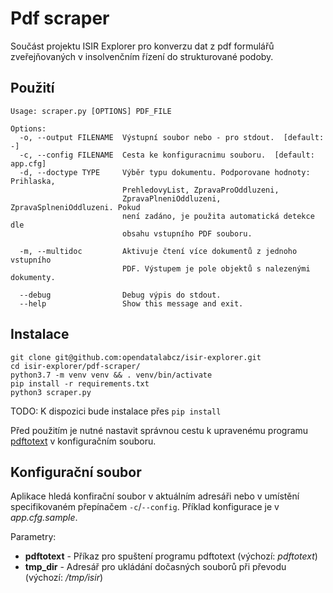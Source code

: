 # Pdf scraper
Součást projektu ISIR Explorer pro konverzu dat z pdf formulářů zveřejňovaných v insolvenčním řízení do strukturované podoby.

## Použití

```
Usage: scraper.py [OPTIONS] PDF_FILE

Options:
  -o, --output FILENAME  Výstupní soubor nebo - pro stdout.  [default: -]
  -c, --config FILENAME  Cesta ke konfiguracnimu souboru.  [default: app.cfg]
  -d, --doctype TYPE     Výběr typu dokumentu. Podporovane hodnoty: Prihlaska,
                         PrehledovyList, ZpravaProOddluzeni,
                         ZpravaPlneniOddluzeni, ZpravaSplneniOddluzeni. Pokud
                         není zadáno, je použita automatická detekce dle
                         obsahu vstupního PDF souboru.

  -m, --multidoc         Aktivuje čtení více dokumentů z jednoho vstupního
                         PDF. Výstupem je pole objektů s nalezenými dokumenty.

  --debug                Debug výpis do stdout.
  --help                 Show this message and exit.
```

## Instalace

```
git clone git@github.com:opendatalabcz/isir-explorer.git
cd isir-explorer/pdf-scraper/
python3.7 -m venv venv && . venv/bin/activate
pip install -r requirements.txt
python3 scraper.py
```

TODO: K dispozici bude instalace přes `pip install`

Před použitím je nutné nastavit správnou cestu k upravenému programu [pdftotext](https://github.com/opendatalabcz/poppler) v konfiguračním souboru.

## Konfigurační soubor

Aplikace hledá konfirační soubor v aktuálním adresáři nebo v umístění specifikovaném přepínačem `-c`/`--config`.
Příklad konfigurace je v *app.cfg.sample*.

Parametry:
* **pdftotext** - Příkaz pro spuštení programu pdftotext (výchozí: *pdftotext*)
* **tmp_dir** - Adresář pro ukládání dočasných souborů při převodu (výchozí: */tmp/isir*)
